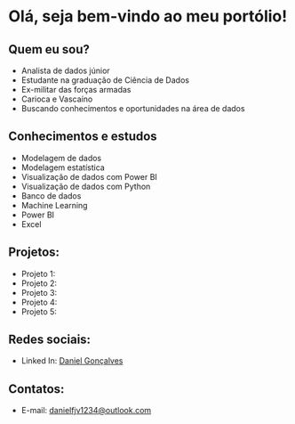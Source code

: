 # Olá, seja bem-vindo ao meu portólio!
## Quem eu sou?

- Analista de dados júnior
- Estudante na graduação de Ciência de Dados
- Ex-militar das forças armadas
- Carioca e Vascaíno
- Buscando conhecimentos e oportunidades na área de dados 

## Conhecimentos e estudos

- Modelagem de dados
- Modelagem estatística
- Visualização de dados com Power BI
- Visualização de dados com Python
- Banco de dados
- Machine Learning
- Power BI
- Excel

## Projetos: 

- Projeto 1:
- Projeto 2: 
- Projeto 3: 
- Projeto 4:
- Projeto 5:

## Redes sociais:

- Linked In: [Daniel Gonçalves](https://www.linkedin.com/in/daniel-gon%C3%A7alves-dos-santos-82201629b/)

## Contatos:

- E-mail: danielfjv1234@outlook.com